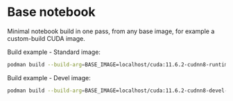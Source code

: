 # Base notebook

Minimal notebook build in one pass, from any base image, for example a custom-build CUDA image.

Build example - Standard image:

```bash
podman build --build-arg=BASE_IMAGE=localhost/cuda:11.6.2-cudnn8-runtime-centosstream8 -t s2i-minimal-notebook-cuda116:0.0.1 .
```

Build example - Devel image:

```bash
podman build --build-arg=BASE_IMAGE=localhost/cuda:11.6.2-cudnn8-devel-centosstream8 -t s2i-minimal-notebook-cuda116-devel:0.0.1 .
```
